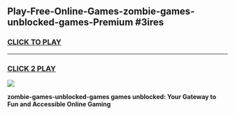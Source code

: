 
## Play-Free-Online-Games-zombie-games-unblocked-games-Premium #3ires
<h3>
<a href="https://premium.freeplayer.one?title=zombie-games-unblocked-games&ref=8M">CLICK TO PLAY</a></h3>
<hr>

<h3>
<a href="https://premium.freeplayer.one?title=zombie-games-unblocked-games&ref=8M">CLICK 2 PLAY</a>
  
</h3>

<a href="https://premium.freeplayer.one?title=zombie-games-unblocked-games&ref=8M"><img src="https://clearcache.store/games.png"></a>


**zombie-games-unblocked-games games unblocked: Your Gateway to Fun and Accessible Online Gaming**
